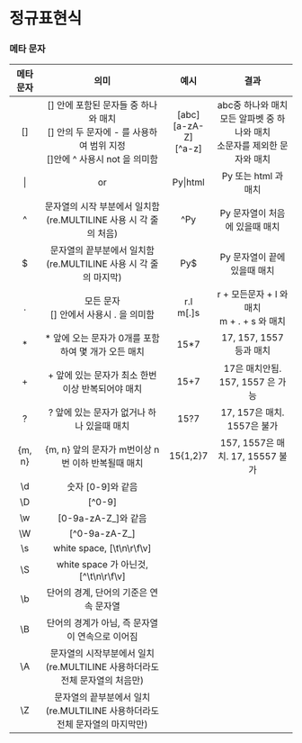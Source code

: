 # 정규표현식

### 메타 문자

| 메타 문자 |                             의미                             |             예시             |                             결과                             |
| :-------: | :----------------------------------------------------------: | :--------------------------: | :----------------------------------------------------------: |
|    []     | [] 안에 포함된 문자들 중 하나와 매치<br>[] 안의 두 문자에 - 를 사용하여 범위 지정<br>[]안에 ^ 사용시 not 을 의미함 | [abc]<br>[a-zA-Z]<br>\[^a-z] | abc중 하나와 매치<br>모든 알파벳 중 하나와 매치<br>소문자를 제외한 문자와 매치 |
|    \|     |                              or                              |           Py\|html           |                     Py 또는 html 과 매치                     |
|     ^     | 문자열의 시작 부분에서 일치함<br>(re.MULTILINE 사용 시 각 줄의 처음) |             ^Py              |                Py 문자열이 처음에 있을때 매치                |
|     $     | 문자열의 끝부분에서 일치함<br>(re.MULTILINE 사용 시 각 줄의 마지막) |             Py$              |                 Py 문자열이 끝에 있을때 매치                 |
|     .     |          모든 문자<br>[] 안에서 사용시 . 을 의미함           |         r.l<br>m[.]s         |        r + 모든문자 + l 와 매치<br>m + . + s 와 매치         |
|     *     |     * 앞에 오는 문자가 0개를 포함하여 몇 개가 오든 매치      |             15*7             |                   17, 157, 1557 등과 매치                    |
|     +     |       + 앞에 있는 문자가 최소 한번이상 반복되어야 매치       |             15+7             |               17은 매치안됨. 157, 1557 은 가능               |
|     ?     |          ? 앞에 있는 문자가 없거나 하나 있을때 매치          |             15?7             |                 17, 157은 매치. 1557은 불가                  |
|  {m, n}   |      {m, n} 앞의 문자가 m번이상 n번 이하 반복될때 매치       |           15{1,2}7           |               157, 1557은 매치. 17, 15557 불가               |
|    \d     |                      숫자 [0-9]와 같음                       |                              |                                                              |
|    \D     |                           \[^0-9]                            |                              |                                                              |
|    \w     |                     [0-9a-zA-Z_]와 같음                      |                              |                                                              |
|    \W     |                        \[^0-9a-zA-Z_]                        |                              |                                                              |
|    \s     |                  white space, [\t\n\r\f\v]                   |                              |                                                              |
|    \S     |            white space 가 아닌것, \[^\t\n\r\f\v]             |                              |                                                              |
|    \b     |            단어의 경계, 단어의 기준은 연속 문자열            |                              |                                                              |
|    \B     |       단어의 경계가 아님, 즉 문자열이 연속으로 이어짐        |                              |                                                              |
|    \A     | 문자열의 시작부분에서 일치<br>(re.MULTILINE 사용하더라도 전체 문자열의 처음만) |                              |                                                              |
|    \Z     | 문자열의 끝부분에서 일치<br>(re.MULTILINE 사용하더라도 전체 문자열의 마지막만) |                              |                                                              |



